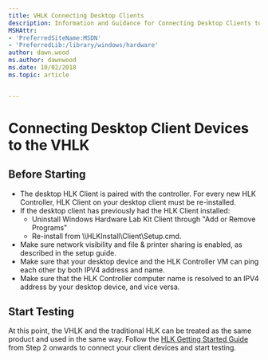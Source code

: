 ```yaml
---
title: VHLK Connecting Desktop Clients
description: Information and Guidance for Connecting Desktop Clients to the Windows Virtual Hardware Lab Kit (VHLK)
MSHAttr:
- 'PreferredSiteName:MSDN'
- 'PreferredLib:/library/windows/hardware'
author: dawn.wood
ms.author: dawnwood
ms.date: 10/02/2018
ms.topic: article


---
```


# Connecting Desktop Client Devices to the VHLK

## Before Starting
* The desktop HLK Client is paired with the controller. For every new HLK Controller, HLK Client on your desktop client must be re-installed.
* If the desktop client has previously had the HLK Client installed:
    * Uninstall Windows Hardware Lab Kit Client through "Add or Remove Programs"
    * Re-install from \\<ControllerName>\HLKInstall\Client\Setup.cmd.
* Make sure network visibility and file & printer sharing is enabled, as described in the setup guide.
* Make sure that your desktop device and the HLK Controller VM can ping each other by both IPV4 address and name.
* Make sure that the HLK Controller computer name is resolved to an IPV4 address by your desktop device, and vice versa.

## Start Testing
At this point, the VHLK and the traditional HLK can be treated as the same product and used in the same way. Follow the [HLK Getting Started Guide](https://docs.microsoft.com/en-us/windows-hardware/test/hlk/getstarted/windows-hlk-getting-started) from Step 2 onwards to connect your client devices and start testing.  